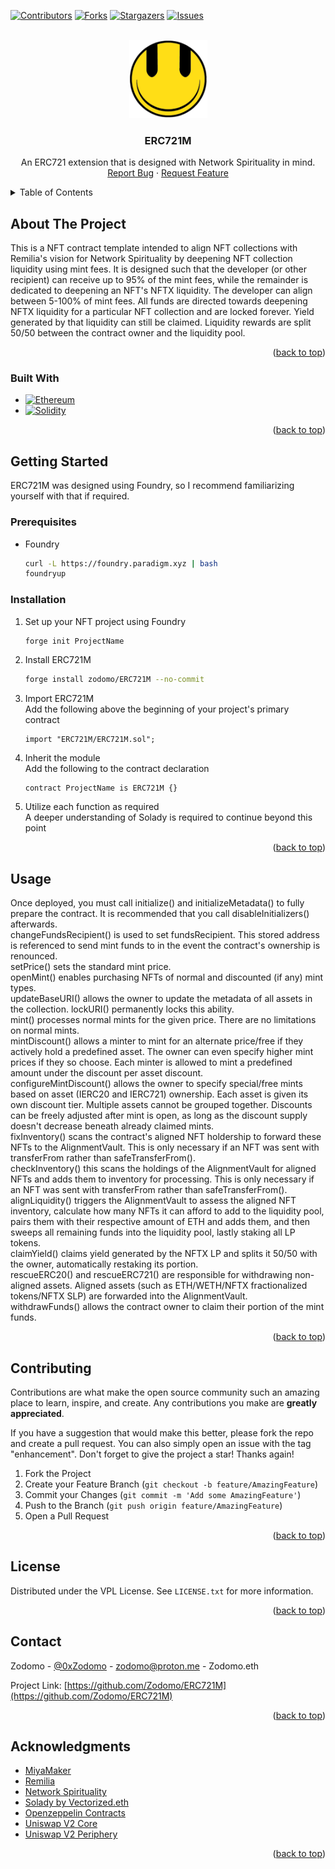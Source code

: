 <a name="readme-top"></a>
<!-- PROJECT SHIELDS -->
<!--
*** I'm using markdown "reference style" links for readability.
*** Reference links are enclosed in brackets [ ] instead of parentheses ( ).
*** See the bottom of this document for the declaration of the reference variables
*** for contributors-url, forks-url, etc. This is an optional, concise syntax you may use.
*** https://www.markdownguide.org/basic-syntax/#reference-style-links
-->
[![Contributors][contributors-shield]][contributors-url]
[![Forks][forks-shield]][forks-url]
[![Stargazers][stars-shield]][stars-url]
[![Issues][issues-shield]][issues-url]



<!-- PROJECT LOGO -->
<br />
<div align="center">
  <a href="https://github.com/Zodomo/ERC721M">
    <img src="img/smiley.png" alt="Remilia Logo" width="125" height="125">
  </a>

<h3 align="center">ERC721M</h3>

  <p align="center">
    An ERC721 extension that is designed with Network Spirituality in mind.
    <br />
    <a href="https://github.com/Zodomo/ERC721M/issues">Report Bug</a>
    ·
    <a href="https://github.com/Zodomo/ERC721M/issues">Request Feature</a>
  </p>
</div>



<!-- TABLE OF CONTENTS -->
<details>
  <summary>Table of Contents</summary>
  <ol>
    <li>
      <a href="#about-the-project">About The Project</a>
      <ul>
        <li><a href="#built-with">Built With</a></li>
      </ul>
    </li>
    <li>
      <a href="#getting-started">Getting Started</a>
      <ul>
        <li><a href="#prerequisites">Prerequisites</a></li>
        <li><a href="#installation">Installation</a></li>
      </ul>
    </li>
    <li><a href="#usage">Usage</a></li>
    <li><a href="#contributing">Contributing</a></li>
    <li><a href="#license">License</a></li>
    <li><a href="#contact">Contact</a></li>
    <li><a href="#acknowledgments">Acknowledgments</a></li>
  </ol>
</details>



<!-- ABOUT THE PROJECT -->
## About The Project

This is a NFT contract template intended to align NFT collections with Remilia's vision for Network Spirituality by deepening NFT collection liquidity using mint fees. 
It is designed such that the developer (or other recipient) can receive up to 95% of the mint fees, while the remainder is dedicated to deepening an NFT's NFTX liquidity. The developer can align between 5-100% of mint fees.
All funds are directed towards deepening NFTX liquidity for a particular NFT collection and are locked forever. Yield generated by that liquidity can still be claimed.
Liquidity rewards are split 50/50 between the contract owner and the liquidity pool.

<p align="right">(<a href="#readme-top">back to top</a>)</p>



### Built With

* [![Ethereum][Ethereum.com]][Ethereum-url]
* [![Solidity][Solidity.sol]][Solidity-url]

<p align="right">(<a href="#readme-top">back to top</a>)</p>



<!-- GETTING STARTED -->
## Getting Started

ERC721M was designed using Foundry, so I recommend familiarizing yourself with that if required.

### Prerequisites

* Foundry
  ```sh
  curl -L https://foundry.paradigm.xyz | bash
  foundryup
  ```

### Installation

1. Set up your NFT project using Foundry
   ```sh
   forge init ProjectName
   ```
2. Install ERC721M
   ```sh
   forge install zodomo/ERC721M --no-commit
   ```
3. Import ERC721M<br />
   Add the following above the beginning of your project's primary contract
   ```solidity
   import "ERC721M/ERC721M.sol";
   ```
4. Inherit the module<br />
   Add the following to the contract declaration
   ```solidity
   contract ProjectName is ERC721M {}
   ```
5. Utilize each function as required<br />
   A deeper understanding of Solady is required to continue beyond this point

<p align="right">(<a href="#readme-top">back to top</a>)</p>



<!-- USAGE EXAMPLES -->
## Usage

Once deployed, you must call initialize() and initializeMetadata() to fully prepare the contract. It is recommended that you call disableInitializers() afterwards.
<br />
changeFundsRecipient() is used to set fundsRecipient. This stored address is referenced to send mint funds to in the event the contract's ownership is renounced.
<br />
setPrice() sets the standard mint price.
<br />
openMint() enables purchasing NFTs of normal and discounted (if any) mint types.
<br />
updateBaseURI() allows the owner to update the metadata of all assets in the collection. lockURI() permanently locks this ability.
<br />
mint() processes normal mints for the given price. There are no limitations on normal mints.
<br />
mintDiscount() allows a minter to mint for an alternate price/free if they actively hold a predefined asset. The owner can even specify higher mint prices if they so choose. Each minter is allowed to mint a predefined amount under the discount per asset discount.
<br />
configureMintDiscount() allows the owner to specify special/free mints based on asset (IERC20 and IERC721) ownership. Each asset is given its own discount tier. Multiple assets cannot be grouped together. Discounts can be freely adjusted after mint is open, as long as the discount supply doesn't decrease beneath already claimed mints.
<br />
fixInventory() scans the contract's aligned NFT holdership to forward these NFTs to the AlignmentVault. This is only necessary if an NFT was sent with transferFrom rather than safeTransferFrom().
<br />
checkInventory() this scans the holdings of the AlignmentVault for aligned NFTs and adds them to inventory for processing. This is only necessary if an NFT was sent with transferFrom rather than safeTransferFrom().
<br />
alignLiquidity() triggers the AlignmentVault to assess the aligned NFT inventory, calculate how many NFTs it can afford to add to the liquidity pool, pairs them with their respective amount of ETH and adds them, and then sweeps all remaining funds into the liquidity pool, lastly staking all LP tokens.
<br />
claimYield() claims yield generated by the NFTX LP and splits it 50/50 with the owner, automatically restaking its portion.
<br />
rescueERC20() and rescueERC721() are responsible for withdrawing non-aligned assets. Aligned assets (such as ETH/WETH/NFTX fractionalized tokens/NFTX SLP) are forwarded into the AlignmentVault.
<br />
withdrawFunds() allows the contract owner to claim their portion of the mint funds.
<br />


<p align="right">(<a href="#readme-top">back to top</a>)</p>



<!-- CONTRIBUTING -->
## Contributing

Contributions are what make the open source community such an amazing place to learn, inspire, and create. Any contributions you make are **greatly appreciated**.

If you have a suggestion that would make this better, please fork the repo and create a pull request. You can also simply open an issue with the tag "enhancement".
Don't forget to give the project a star! Thanks again!

1. Fork the Project
2. Create your Feature Branch (`git checkout -b feature/AmazingFeature`)
3. Commit your Changes (`git commit -m 'Add some AmazingFeature'`)
4. Push to the Branch (`git push origin feature/AmazingFeature`)
5. Open a Pull Request

<p align="right">(<a href="#readme-top">back to top</a>)</p>



<!-- LICENSE -->
## License

Distributed under the VPL License. See `LICENSE.txt` for more information.

<p align="right">(<a href="#readme-top">back to top</a>)</p>



<!-- CONTACT -->
## Contact

Zodomo - [@0xZodomo](https://twitter.com/0xZodomo) - zodomo@proton.me - Zodomo.eth

Project Link: [https://github.com/Zodomo/ERC721M](https://github.com/Zodomo/ERC721M)

<p align="right">(<a href="#readme-top">back to top</a>)</p>



<!-- ACKNOWLEDGMENTS -->
## Acknowledgments

* [MiyaMaker](https://miyamaker.com/)
* [Remilia](https://remilia.org/)
* [Network Spirituality](https://ilongfornetworkspirituality.net/)
* [Solady by Vectorized.eth](https://github.com/Vectorized/solady)
* [Openzeppelin Contracts](https://github.com/OpenZeppelin/openzeppelin-contracts)
* [Uniswap V2 Core](https://github.com/Uniswap/v2-core)
* [Uniswap V2 Periphery](https://github.com/Uniswap/v2-periphery)

<p align="right">(<a href="#readme-top">back to top</a>)</p>



<!-- MARKDOWN LINKS & IMAGES -->
<!-- https://www.markdownguide.org/basic-syntax/#reference-style-links -->
[contributors-shield]: https://img.shields.io/github/contributors/Zodomo/AlignedWithRemilia.svg?style=for-the-badge
[contributors-url]: https://github.com/Zodomo/AlignedWithRemilia/graphs/contributors
[forks-shield]: https://img.shields.io/github/forks/Zodomo/AlignedWithRemilia.svg?style=for-the-badge
[forks-url]: https://github.com/Zodomo/AlignedWithRemilia/network/members
[stars-shield]: https://img.shields.io/github/stars/Zodomo/AlignedWithRemilia.svg?style=for-the-badge
[stars-url]: https://github.com/Zodomo/AlignedWithRemilia/stargazers
[issues-shield]: https://img.shields.io/github/issues/Zodomo/AlignedWithRemilia.svg?style=for-the-badge
[issues-url]: https://github.com/Zodomo/AlignedWithRemilia/issues
[product-screenshot]: images/screenshot.png
[Ethereum.com]: https://img.shields.io/badge/Ethereum-3C3C3D?style=for-the-badge&logo=Ethereum&logoColor=white
[Ethereum-url]: https://ethereum.org/
[Solidity.sol]: https://img.shields.io/badge/Solidity-e6e6e6?style=for-the-badge&logo=solidity&logoColor=black
[Solidity-url]: https://soliditylang.org/
